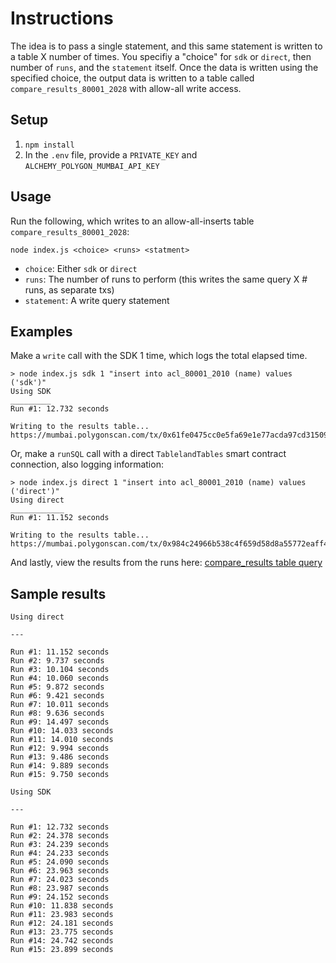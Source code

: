 # Instructions

The idea is to pass a single statement, and this same statement is written to a table X number of times. You specifiy a "choice" for `sdk` or `direct`, then number of `runs`, and the `statement` itself. Once the data is written using the specified choice, the output data is written to a table called `compare_results_80001_2028` with allow-all write access.

## Setup

1. `npm install`
2. In the `.env` file, provide a `PRIVATE_KEY` and `ALCHEMY_POLYGON_MUMBAI_API_KEY`

## Usage

Run the following, which writes to an allow-all-inserts table `compare_results_80001_2028`:

```shell
node index.js <choice> <runs> <statment>
```

- `choice`: Either `sdk` or `direct`
- `runs`: The number of runs to perform (this writes the same query X # runs, as separate txs)
- `statement`: A write query statement

## Examples

Make a `write` call with the SDK 1 time, which logs the total elapsed time.

```shell
> node index.js sdk 1 "insert into acl_80001_2010 (name) values ('sdk')"
Using SDK
_________
Run #1: 12.732 seconds

Writing to the results table...
https://mumbai.polygonscan.com/tx/0x61fe0475cc0e5fa69e1e77acda97cd315099731afb5744aa923d9d5aa394f19d
```

Or, make a `runSQL` call with a direct `TablelandTables` smart contract connection, also logging information:

```shell
> node index.js direct 1 "insert into acl_80001_2010 (name) values ('direct')"
Using direct
____________
Run #1: 11.152 seconds

Writing to the results table...
https://mumbai.polygonscan.com/tx/0x984c24966b538c4f659d58d8a55772eaff491d40e95c473bc8c85d7e8795ac50
```

And lastly, view the results from the runs here: [compare_results table query](https://testnet.tableland.network/query?s=select%20*%20from%20compare_results_80001_2028)

## Sample results

```
Using direct

---

Run #1: 11.152 seconds
Run #2: 9.737 seconds
Run #3: 10.104 seconds
Run #4: 10.060 seconds
Run #5: 9.872 seconds
Run #6: 9.421 seconds
Run #7: 10.011 seconds
Run #8: 9.636 seconds
Run #9: 14.497 seconds
Run #10: 14.033 seconds
Run #11: 14.010 seconds
Run #12: 9.994 seconds
Run #13: 9.486 seconds
Run #14: 9.889 seconds
Run #15: 9.750 seconds

Using SDK

---

Run #1: 12.732 seconds
Run #2: 24.378 seconds
Run #3: 24.239 seconds
Run #4: 24.233 seconds
Run #5: 24.090 seconds
Run #6: 23.963 seconds
Run #7: 24.023 seconds
Run #8: 23.987 seconds
Run #9: 24.152 seconds
Run #10: 11.838 seconds
Run #11: 23.983 seconds
Run #12: 24.181 seconds
Run #13: 23.775 seconds
Run #14: 24.742 seconds
Run #15: 23.899 seconds
```

